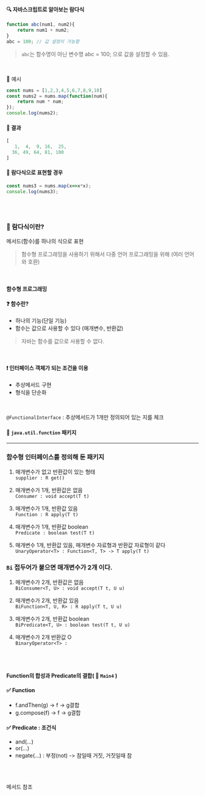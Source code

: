 #### 🔍 자바스크립트로 알아보는 람다식
```javascript
function abc(num1, num2){
    return num1 + num2;
}
abc = 100; // 값 설정이 가능함
```
> `abc`는 함수명이 아닌 변수명
> abc = 100; 으로 값을 설정할 수 있음.

<br>

🔴 예시
```javascript
const nums = [1,2,3,4,5,6,7,8,9,10]
const nums2 = nums.map(function(num){
    return num * num;
});
console.log(nums2); 
```
#### 🔵 결과
```javascript
[
   1,  4,  9, 16,  25,
  36, 49, 64, 81, 100
]
```



#### 🔴 람다식으로 표현할 경우
```javascript
const nums3 = nums.map(x=>x*x);
console.log(nums3);
```
<br>
<br>

### 📕 람다식이란?
메서드(함수)를 하나의 식으로 표현
> 함수형 프로그래밍을 사용하기 위해서
> 다중 언어 프로그래밍을 위해 (여러 언어와 호환)
<br>

#### 함수형 프로그래밍
#### ❓ 함수란? 
- 하나의 기능(단일 기능)
- 함수는 값으로 사용할 수 있다 (매개변수, 반환값)
> 자바는 함수를 값으로 사용할 수 없다.

<br>
 
#### ❗ 인터페이스 객체가 되는 조건을 이용
- 추상메서드 구현
- 형식을 단순화
 
<br>

`@FunctionalInterface` : 추상메서드가 1개만 정의되어 있는 지를 체크


#### 📝 `java.util.function` 패키지
___
### 함수형 인터페이스를 정의해 둔 패키지 <br>

1) 매개변수가 없고 반환값이 있는 형태 <br>
`supplier : R get()` <br>

2) 매개변수가 1개, 반환값은 없음 <br>
`Consumer : void accept(T t)`<br>

3) 매개변수가 1개, 반환값 있음<br>
`Function : R apply(T t)` <br>

4) 매개변수가 1개, 반환값 boolean<br>
`Predicate : boolean test(T t)` <br>

5) 매개변수 1개, 반환값 있음, 매개변수 자료형과 반환값 자료형이 같다
`UnaryOperator<T> : Function<T, T> -> T apply(T t)`

### `Bi` 접두어가 붙으면 매개변수가 2개 이다.
1) 매개변수가 2개, 반환값은 없음 <br>
   `BiConsumer<T, U> : void accept(T t, U u)`<br>

2) 매개변수가 2개, 반환값 있음<br>
   `BiFunction<T, U, R> : R apply(T t, U u)` <br>

3) 매개변수가 2개, 반환값 boolean<br>
   `BiPredicate<T, U> : boolean test(T t, U u)` <br>

4) 매개변수가 2개 반환값 O<br>
`BinaryOperator<T> : `<br>

<br>
<br>

#### Function의 합성과 Predicate의 결합( 💾 `Main4` )
#### ✅ Function
- f.andThen(g) -> f -> g결합
- g.compose(f) -> f -> g결합
#### ✅ Predicate : 조건식
- and(...)
- or(...)
- negate(...) : 부정(not) -> 참일때 거짓, 거짓일때 참

<br>
<br>

메서드 참조
